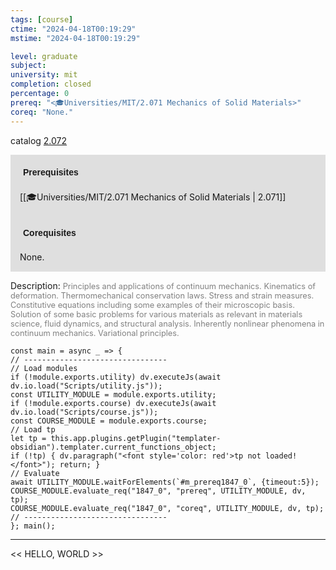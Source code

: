 ```yaml
---
tags: [course]
ctime: "2024-04-18T00:19:29"
mstime: "2024-04-18T00:19:29"

level: graduate
subject: 
university: mit
completion: closed
percentage: 0
prereq: "<🎓Universities/MIT/2.071 Mechanics of Solid Materials>"
coreq: "None."
---
```


catalog [2.072](http://student.mit.edu/catalog/m2a.html#2.072)

<span style="display: block; padding: 15px; background-color: rgb(100, 100, 100, 0.2);"><font id="m_prereq1847_0" style="display: block; font-family: Arial, sans-serif; font-weight: bold; padding: 5px">Prerequisites</font><br><span id="prereq1847_0">[[🎓Universities/MIT/2.071 Mechanics of Solid Materials | 2.071]]</span></span>
<span style="display: block; padding: 15px; background-color: rgb(100, 100, 100, 0.2);"><font id="m_coreq1847_0" style="display: block; font-family: Arial, sans-serif; font-weight: bold; padding: 5px">Corequisites</font><br><span id="coreq1847_0">None.</span></span>

<font style="">Description:</font>
<font style="color: grey; font-size: 0.8rem;">Principles and applications of continuum mechanics. Kinematics of deformation. Thermomechanical conservation laws. Stress and strain measures. Constitutive equations including some examples of their microscopic basis.  Solution of some basic problems for various materials as relevant in materials science, fluid dynamics, and structural analysis. Inherently nonlinear phenomena in continuum mechanics. Variational principles.</font>

```dataviewjs
const main = async _ => {
// --------------------------------
// Load modules
if (!module.exports.utility) dv.executeJs(await dv.io.load("Scripts/utility.js"));
const UTILITY_MODULE = module.exports.utility;
if (!module.exports.course) dv.executeJs(await dv.io.load("Scripts/course.js"));
const COURSE_MODULE = module.exports.course;
// Load tp
let tp = this.app.plugins.getPlugin("templater-obsidian").templater.current_functions_object;
if (!tp) { dv.paragraph("<font style='color: red'>tp not loaded!</font>"); return; }
// Evaluate
await UTILITY_MODULE.waitForElements(`#m_prereq1847_0`, {timeout:5});
COURSE_MODULE.evaluate_req("1847_0", "prereq", UTILITY_MODULE, dv, tp);
COURSE_MODULE.evaluate_req("1847_0", "coreq", UTILITY_MODULE, dv, tp);
// --------------------------------
}; main();
```

---

<< HELLO, WORLD >>
